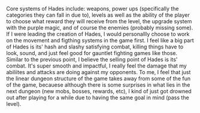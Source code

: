 Core systems of Hades include: weapons, power ups (specifically the categories they can fall in due to), levels as well as the ability of the player to choose what reward they will receive from the level, the upgrade system with the purple magic, and of course the enemies (probably missing some). If I were leading the creation of Hades, I would personallly choose to work on the movement and figthing systems in the game first. I feel like a big part of Hades is its' hash and slashy satisfying combat, killing things have to look, sound, and just feel good for gauntlet fighting games like those. Similar to the previous point, I believe the selling point of Hades is its' combat. It's super smooth and impactful, I really feel the damage that my abiliites and attacks are doing against my opponents. To me, I feel that just the linear dungeon structure of the game takes away from some of the fun of the game, becauese although there is some surprises in what lies in the next dungeon (new mobs, bosses, rewards, etc), I kind of just got drowned out after playing for a while due to having the same goal in mind (pass the level).  

